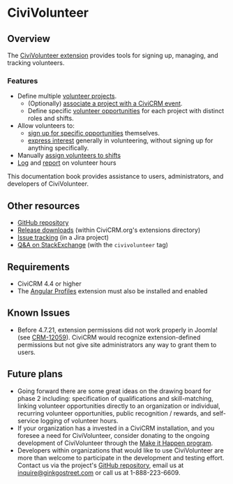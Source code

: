 # CiviVolunteer

## Overview

The [CiviVolunteer extension](https://github.com/civicrm/org.civicrm.volunteer.git "CiviVolunteer extension") provides tools for signing up, managing, and tracking volunteers.

### Features

* Define multiple [volunteer projects](./projects.md).
    * (Optionally) [associate a project with a CiviCRM event](./projects.md#events).
    * Define specific [volunteer opportunities](./opportunities.md) for each project with distinct roles and shifts.
* Allow volunteers to:
    * [sign up for specific opportunities](./sign-up-form.md) themselves.
    * [express interest](./interest-form.md) generally in volunteering, without signing up for anything specifically.
* Manually [assign volunteers to shifts](./assignments.md)
* [Log](/.logging-hours.md) and [report](./reporting.md) on volunteer hours

This documentation book provides assistance to users, administrators, and developers of CiviVolunteer.


## Other resources

* [GitHub repository](https://github.com/civicrm/org.civicrm.volunteer)
* [Release downloads](https://civicrm.org/extensions/civivolunteer) (within CiviCRM.org's extensions directory)
* [Issue tracking](https://issues.civicrm.org/jira/browse/VOL) (in a Jira project)
* [Q&A on StackExchange](http://civicrm.stackexchange.com/questions/tagged/civivolunteer) (with the `civivolunteer` tag)

## Requirements

* CiviCRM 4.4 or higher
* The [Angular Profiles](https://civicrm.org/extensions/angular-profile-utilities) extension must also be installed and enabled

## Known Issues

* Before 4.7.21, extension permissions did not work properly in Joomla! (see [CRM-12059](https://issues.civicrm.org/jira/browse/CRM-12059)). CiviCRM would recognize extension-defined permissions but not give site administrators any way to grant them to users.

## Future plans

* Going forward there are some great ideas on the drawing board for phase 2 including: specification of qualifications and skill-matching, linking volunteer opportunities directly to an organization or individual, recurring volunteer opportunities, public recognition / rewards, and self-service logging of volunteer hours.
* If your organization has a invested in a CiviCRM installation, and you foresee a need for CiviVolunteer, consider donating to the ongoing development of CiviVolunteer through the [Make it Happen program](https://civicrm.org/make-it-happen/civivolunteer-improvements).
* Developers within organizations that would like to use CiviVolunteer are more than welcome to participate in the development and testing effort. Contact us via the project's [GitHub repository](https://github.com/civicrm/civivolunteer), email us at inquire@ginkgostreet.com or call us at 1-888-223-6609.
